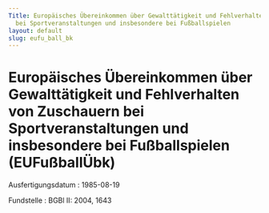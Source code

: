 ```yaml
---
Title: Europäisches Übereinkommen über Gewalttätigkeit und Fehlverhalten von Zuschauern
  bei Sportveranstaltungen und insbesondere bei Fußballspielen
layout: default
slug: eufu_ball_bk
---
```


# Europäisches Übereinkommen über Gewalttätigkeit und Fehlverhalten von Zuschauern bei Sportveranstaltungen und insbesondere bei Fußballspielen (EUFußballÜbk)

Ausfertigungsdatum
:   1985-08-19

Fundstelle
:   BGBl II: 2004, 1643

